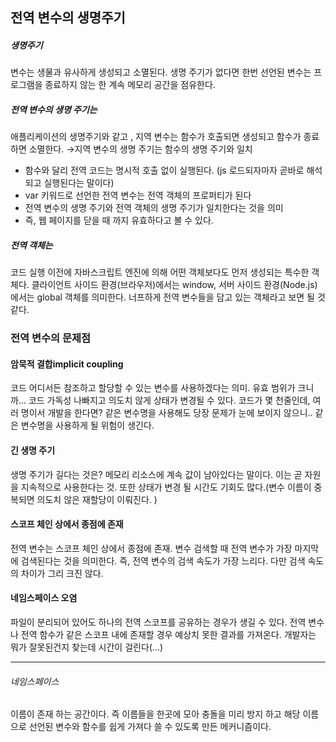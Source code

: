 ## 전역 변수의 생명주기

##### 생명주기

변수는 생물과 유사하게 생성되고 소멸된다.
생명 주기가 없다면 한번 선언된 변수는 프로그램을 종료하지 않는 한 계속 메모리 공간을 점유한다.

##### 전역 변수의 생명 주기는

애플리케이션의 생명주기와 같고 ,
지역 변수는 함수가 호출되면 생성되고 함수가 종료하면 소멸한다.
→지역 변수의 생명 주기는 함수의 생명 주기와 일치

- 함수와 달리 전역 코드는 명시적 호출 없이 실행된다.
  (js 로드되자마자 곧바로 해석되고 실행된다는 말이다)
- var 키워드로 선언한 전역 변수는 전역 객체의 프로퍼티가 된다
- 전역 변수의 생명 주기와 전역 객체의 생명 주기가 일치한다는 것을 의미
- 즉, 웹 페이지를 닫을 때 까지 유효하다고 볼 수 있다.

##### 전역 객체는

코드 실행 이전에 자바스크립트 엔진에 의해 어떤 객체보다도 먼저 생성되는 특수한 객체다.
클라이언트 사이드 환경(브라우저)에서는 window, 서버 사이드 환경(Node.js)에서는 global 객체를 의미한다. 너프하게 전역 변수들을 담고 있는 객체라고 보면 될 것 같다.

### 전역 변수의 문제점

#### 암묵적 결합implicit coupling

코드 어디서든 참조하고 할당할 수 있는 변수를 사용하겠다는 의미.
유효 범위가 크니까... 코드 가독성 나빠지고 의도치 않게 상태가 변경될 수 있다.
코드가 몇 천줄인데, 여러 명이서 개발을 한다면?
같은 변수명을 사용해도 당장 문제가 눈에 보이지 않으니.. 같은 변수명을 사용하게 될 위험이 생긴다.

#### 긴 생명 주기

생명 주기가 길다는 것은? 메모리 리소스에 계속 값이 남아있다는 말이다. 이는 곧 자원을 지속적으로 사용한다는 것.
또한 상태가 변경 될 시간도 기회도 많다.(변수 이름이 중복되면 의도치 않은 재할당이 이뤄진다. )

#### 스코프 체인 상에서 종점에 존재

전역 변수는 스코프 체인 상에서 종점에 존재.
변수 검색할 때 전역 변수가 가장 마지막에 검색된다는 것을 의미한다.
즉, 전역 변수의 검색 속도가 가장 느리다. 다만 검색 속도의 차이가 그리 크진 않다.

#### 네임스페이스 오염

파일이 분리되어 있어도 하나의 전역 스코프를 공유하는 경우가 생길 수 있다.
전역 변수나 전역 함수가 같은 스코프 내에 존재할 경우 예상치 못한 결과를 가져온다.
개발자는 뭐가 잘못된건지 찾는데 시간이 걸린다(...)

---

###### 네임스페이스

이름이 존재 하는 공간이다.
즉 이름들을 한곳에 모아 충돌을 미리 방지 하고 해당 이름으로 선언된 변수와 함수를 쉽게 가져다 쓸 수 있도록 만든 메커니즘이다.
